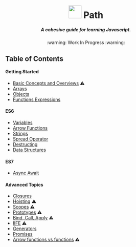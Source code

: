 <h1 align="center">
<img width="40" align="bottom" src="https://upload.wikimedia.org/wikipedia/commons/thumb/9/99/Unofficial_JavaScript_logo_2.svg/2000px-Unofficial_JavaScript_logo_2.svg.png">
  Path
</h1>
<h5 align="center">A cohesive guide for learning Javascript.</h5>

<p align="center">:warning: Work In Progress :warning:</p>

## Table of Contents

#### Getting Started
- [Basic Concepts and Overviews](./basics/basic-concepts.md) :warning:
- [Arrays](./basics/arrays.md)
- [Objects](./basics/objects.md)
- [Functions Expressions](./basics/function-expressions.md)


#### ES6
- [Variables](./ES6/basic-concepts.md)
- [Arrow Functions](./ES6/basic-concepts.md)
- [Strings](./ES6/basic-concepts.md)
- [Spread Operator](./ES6/basic-concepts.md)
- [Destructing](./ES6/basic-concepts.md)
- [Data Structures](./ES6/basic-concepts.md)

#### ES7
- [Async Await](./ES7/basic-concepts.md)

#### Advanced Topics
- [Closures](./ES6/basic-concepts.md)
- [Hoisting](./ES6/basic-concepts.md) :warning:
- [Scopes](./ES6/basic-concepts.md) :warning:
- [Prototypes](./ES6/basic-concepts.md) :warning:
- [Bind, Call, Apply](./ES6/basic-concepts.md) :warning:
- [IIFE](./ES6/basic-concepts.md) :warning:
- [Generators](./ES6/basic-concepts.md)
- [Promises](./ES6/basic-concepts.md)
- [Arrow functions vs functions](./ES6/basic-concepts.md) :warning:
